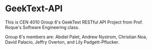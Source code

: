 # GeekText-API

This is CEN 4010 Group 6's GeekText RESTful API Project from Prof. Roque's Software Engineering class.

Group 6's members are: Abdiel Palet, Andrew Nystrom, Christian Noa, David Palacio, Jeffry Overton, and Lily Padgett-Pflucker.
